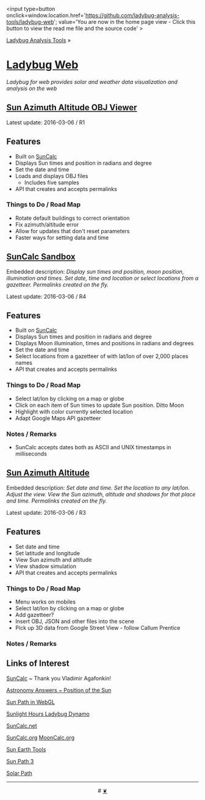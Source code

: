 ﻿<span style=display:none; >[You are now in a GitHub source code view - click this link to view the home page]( http://ladybug-analysis-tools.github.io/ladybug-web/ "View file as a web page." ) </span>
<input type=button onclick=window.location.href='https://github.com/ladybug-analysis-tools/ladybug-web'; 
value='You are now in the home page view - Click this button to view the read me file and the source code' >

[Ladybug Analysis Tools]( https://github.com/ladybug-analysis-tools ) »


[Ladybug Web]( index.html )
===

_Ladybug for web provides solar and weather data visualization and analysis on the web_


## [Sun Azimuth Altitude OBJ Viewer]( http://ladybug-analysis-tools.github.io/ladybug-web/sun-azimuth-altitude-obj/ )


Latest update: 2016-03-06 / R1

## Features
* Built on [SunCalc]( https://github.com/mourner/suncalc )
* Displays Sun times and position in radians and degree
* Set the date and time
* Loads and displays OBJ files
	* Includes five samples
* API that creates and accepts permalinks

### Things to Do / Road Map

* Rotate default buildings to correct orientation
* Fix azimuth/altitude error
* Allow for updates that don't reset parameters
* Faster ways for setting data and time


## [SunCalc Sandbox]( http://ladybug-analysis-tools.github.io/ladybug-web/suncalc-sandbox/ )

Embedded description: _Display sun times and position, moon position, illumination and times. Set date, time and location or select locations from a gazetteer. Permalinks created on the fly._

Latest update: 2016-03-06 / R4

## Features
* Built on [SunCalc]( https://github.com/mourner/suncalc )
* Displays Sun times and position in radians and degree
* Displays Moon illumination, times and positions in radians and degrees
* Set the date and time
* Select locations from a gazetteer of with lat/lon of over 2,000 places names
* API that creates and accepts permalinks

### Things to Do / Road Map

* Select lat/lon by clicking on a map or globe
* Click on each item of Sun times to update Sun position. Ditto Moon
* Highlight with color currently selected location
* Adapt Google Maps API gazetteer

### Notes / Remarks

* SunCalc accepts dates both as ASCII and UNIX timestamps in milliseconds


## [Sun Azimuth Altitude]( http://ladybug-analysis-tools.github.io/ladybug-web/sun-azimuth-altitude/ )

Embedded description: _Set date and time. Set the location to any lat/lon. Adjust the view. View the Sun azimuth, altitude and shadows for that place and time. Permalinks created on the fly._

Latest update: 2016-03-06 / R3

## Features

* Set date and time
* Set latitude and longitude
* View Sun azimuth and altitude
* View shadow simulation
* API that creates and accepts permalinks

### Things to Do / Road Map

* Menu works on mobiles
* Select lat/lon by clicking on a map or globe
* Add gazetteer?
* Insert OBJ, JSON and other files into the scene
* Pick up 3D data from Google Street View - follow Callum Prentice

### Notes / Remarks




## Links of Interest

[SunCalc]( https://github.com/mourner/suncalc ) ~ Thank you Vladimir Agafonkin!

[Astronomy Answers ~ Position of the Sun]( http://aa.quae.nl/en/reken/zonpositie.html )


[Sun Path in WebGL]( http://www.pycheung.com/weblog/?p=1394 )

[Sunlight Hours Ladybug Dynamo]( http://hydrashare.github.io/hydra/viewer?owner=mostaphaRoudsari&fork=hydra_1&id=Sunlighthours_Ladybug_Dynamo&slide=0&scale=2.7215798676177987&offset=-765.8096117029108,-203.1389988323118 )

[SunCalc.net]( http://suncalc.net/ )

[SunCalc.org]( http://www.suncalc.org/ )
[MoonCalc.org]( http://www.mooncalc.org )

[Sun Earth Tools]( http://www.sunearthtools.com/dp/tools/pos_sun.php )

[Sun  Path 3]( http://andrewmarsh.com/apps/releases/sunpath3d.html )

[Solar Path]( http://bl.ocks.org/mbostock/7784f4b2c7838b893e9b#solar-calculator.js )

***

<center title="dingbat" >
# <a href=javascript:window.scrollTo(0,0); > ❦ </a>
</center>
